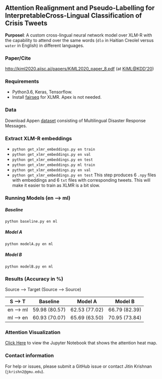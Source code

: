 ## Attention Realignment and Pseudo-Labelling for InterpretableCross-Lingual Classification of Crisis Tweets

**Purposel**: A custom cross-lingual neural network model over XLM-R with the capability to attend over the same words (```dlo``` in Haitian Creolel versus ```water``` in English) in different languages.

### Paper/Cite
http://kiml2020.aiisc.ai/papers/KiML2020_paper_8.pdf (at [KiML@KDD'20](http://kiml2020.aiisc.ai/index.html))

### Requirements
- Python3.6, Keras, Tensorflow.
- Install [fairseq](https://github.com/pytorch/fairseq) for XLMR. Apex is not needed.

### Data
Download Appen [dataset](https://appen.com/datasets/combined-disaster-response-data/) consisting of Multilingual Disaster Response Messages.

### Extract XLM-R embeddings
- ```python get_xlmr_embeddings.py en train```
- ```python get_xlmr_embeddings.py en val```
- ```python get_xlmr_embeddings.py en test```
- ```python get_xlmr_embeddings.py ml train ```
- ```python get_xlmr_embeddings.py en val```
- ```python get_xlmr_embeddings.py en test```
This step produces 6 ```.npy``` files with embeddings and 6 ```txt``` files with corresponding tweets. This will make it easier to train as XLMR is a bit slow.

### Running Models (en --> ml)
##### Baseline
```python baseline.py en ml```
##### Model A
```python modelA.py en ml```
##### Model B
```python modelB.py en ml```

### Results (Accuracy in %)
Source --> Target (Source --> Source)

| S --> T | Baseline | Model A | Model B|
 :-: |  :-: |  :-: |  :-: 
| en --> ml | 59.98 (80.57) | 62.53 (77.02) | 66.79 (82.39) |
| ml --> en | 60.93 (70.07) | 65.69 (63.50) | 70.95 (73.84) |

### Attention Visualization
[Click Here](https://github.com/jitinkrishnan/Cross-Lingual-Crisis-Tweet-Classification/blob/master/Attention%20Plot%20Example.ipynb) to view the Jupyter Notebook that shows the attention heat map.

### Contact information
For help or issues, please submit a GitHub issue or contact Jitin Krishnan (`jkrishn2@gmu.edu`).
